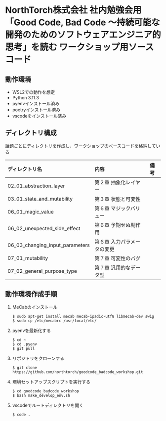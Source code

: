 # NorthTorch株式会社 社内勉強会用「Good Code, Bad Code ～持続可能な開発のためのソフトウェアエンジニア的思考」を読む ワークショップ用ソースコード

## 動作環境

- WSL2での動作を想定
- Python 3.11.3
- pyenvインストール済み
- poetryインストール済み
- vscodeをインストール済み

## ディレクトリ構成

話題ごとにディレクトリを作成し、ワークショップのベースコードを格納している

| ディレクトリ名 | 内容 | 備考 |
| :-- | :-- | :-- | 
| 02_01_abstraction_layer | 第２章 抽象化レイヤー | |
| 03_01_state_and_mutability | 第３章 状態と可変性 | |
| 06_01_magic_value | 第６章 マジックバリュー | |
| 06_02_unexpected_side_effect | 第６章 予期せぬ副作用 | |
| 06_03_changing_input_parameters | 第６章 入力パラメータの変更 | |
| 07_01_mutability | 第７章 可変性のバグ | |
| 07_02_general_purpose_type | 第７章 汎用的なデータ型 | |

## 動作環境作成手順

1. MeCabのインストール

    ```
    $ sudo apt-get install mecab mecab-ipadic-utf8 libmecab-dev swig
    $ sudo cp /etc/mecabrc /usr/local/etc/
    ```

1. pyenvを最新化する

    ```
    $ cd ~
    $ cd .pyenv
    $ git pull
    ```

1. リポジトリをクローンする

    ```
    $ git clone https://github.com/northtorch/goodcode_badcode_workshop.git
    ```

1. 環境セットアップスクリプトを実行する

    ```
    $ cd goodcode_badcode_workshop
    $ bash make_develop_env.sh
    ```

1. vscodeでルートディレクトリを開く


    ```
    $ code .
    ```